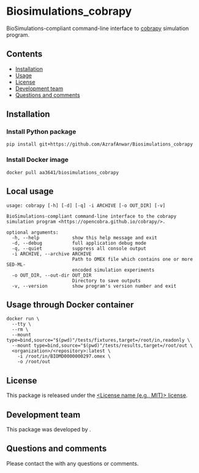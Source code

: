 # Biosimulations_cobrapy
BioSimulations-compliant command-line interface to [cobrapy](https://opencobra.github.io/cobrapy/) simulation program.

## Contents
* [Installation](#installation)
* [Usage](#usage)
* [License](#license)
* [Development team](#development-team)
* [Questions and comments](#questions-and-comments)

## Installation

### Install Python package
```
pip install git+https://github.com/AzrafAnwar/Biosimulations_cobrapy
```

### Install Docker image
```
docker pull aa3641/biosimulations_cobrapy
```

## Local usage
```
usage: cobrapy [-h] [-d] [-q] -i ARCHIVE [-o OUT_DIR] [-v]

BioSimulations-compliant command-line interface to the cobrapy simulation program <https://opencobra.github.io/cobrapy/>.

optional arguments:
  -h, --help            show this help message and exit
  -d, --debug           full application debug mode
  -q, --quiet           suppress all console output
  -i ARCHIVE, --archive ARCHIVE
                        Path to OMEX file which contains one or more SED-ML-
                        encoded simulation experiments
  -o OUT_DIR, --out-dir OUT_DIR
                        Directory to save outputs
  -v, --version         show program's version number and exit
```

## Usage through Docker container
```
docker run \
  --tty \
  --rm \
  --mount type=bind,source="$(pwd)"/tests/fixtures,target=/root/in,readonly \
  --mount type=bind,source="$(pwd)"/tests/results,target=/root/out \
  <organization>/<repository>:latest \
    -i /root/in/BIOMD0000000297.omex \
    -o /root/out
```

## License
This package is released under the [<License name (e.g., MIT)> license](LICENSE).

## Development team
This package was developed by [<authors>](<https://url.for.authors>).

## Questions and comments
Please contact the [<authors>](mailto:<authors@url.for.authors>) with any questions or comments.

